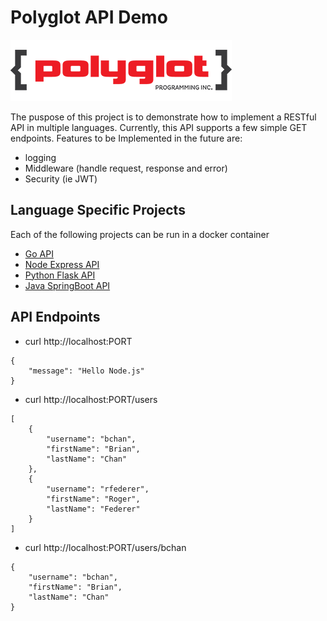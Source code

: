 # Polyglot API Demo #

![alt text](polyglot-image.png)

The puspose of this project is to demonstrate how to implement a RESTful API in multiple languages. Currently, this API supports a few simple GET endpoints. Features to be Implemented in the future are:

* logging
* Middleware (handle request, response and error)
* Security (ie JWT)

## Language Specific Projects ##

Each of the following projects can be run in a docker container

* [Go API](go-api/)
* [Node Express API](node-api/)
* [Python Flask API](python-api/)
* [Java SpringBoot API](java-api/)


## API Endpoints ##

* curl http://localhost:PORT

```
{
    "message": "Hello Node.js"
}
```

* curl http://localhost:PORT/users
```
[
    {
        "username": "bchan",
        "firstName": "Brian",
        "lastName": "Chan"
    },
    {
        "username": "rfederer",
        "firstName": "Roger",
        "lastName": "Federer"
    }
]
```

* curl http://localhost:PORT/users/bchan

```
{
    "username": "bchan",
    "firstName": "Brian",
    "lastName": "Chan"
}
```
